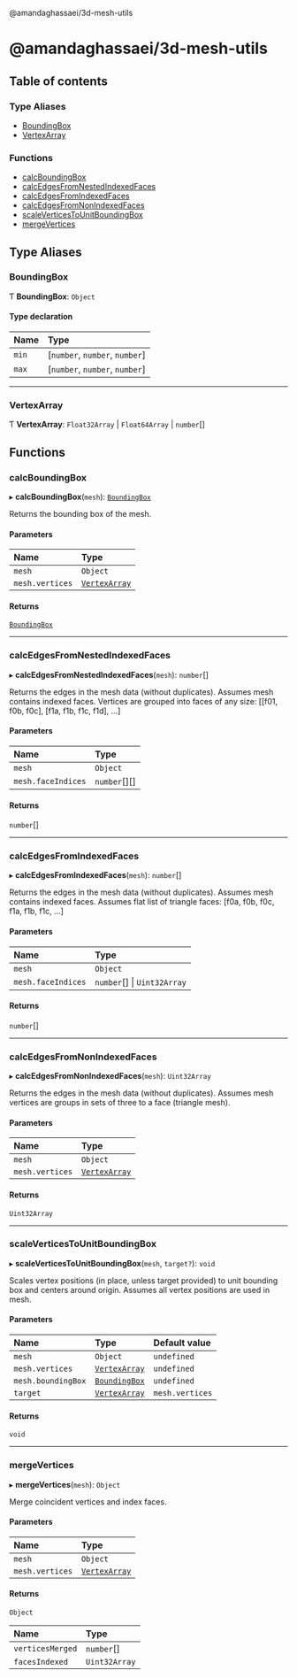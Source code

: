 @amandaghassaei/3d-mesh-utils

# @amandaghassaei/3d-mesh-utils

## Table of contents

### Type Aliases

- [BoundingBox](README.md#boundingbox)
- [VertexArray](README.md#vertexarray)

### Functions

- [calcBoundingBox](README.md#calcboundingbox)
- [calcEdgesFromNestedIndexedFaces](README.md#calcedgesfromnestedindexedfaces)
- [calcEdgesFromIndexedFaces](README.md#calcedgesfromindexedfaces)
- [calcEdgesFromNonIndexedFaces](README.md#calcedgesfromnonindexedfaces)
- [scaleVerticesToUnitBoundingBox](README.md#scaleverticestounitboundingbox)
- [mergeVertices](README.md#mergevertices)

## Type Aliases

### BoundingBox

Ƭ **BoundingBox**: `Object`

#### Type declaration

| Name | Type |
| :------ | :------ |
| `min` | [`number`, `number`, `number`] |
| `max` | [`number`, `number`, `number`] |

___

### VertexArray

Ƭ **VertexArray**: `Float32Array` \| `Float64Array` \| `number`[]

## Functions

### calcBoundingBox

▸ **calcBoundingBox**(`mesh`): [`BoundingBox`](README.md#boundingbox)

Returns the bounding box of the mesh.

#### Parameters

| Name | Type |
| :------ | :------ |
| `mesh` | `Object` |
| `mesh.vertices` | [`VertexArray`](README.md#vertexarray) |

#### Returns

[`BoundingBox`](README.md#boundingbox)

___

### calcEdgesFromNestedIndexedFaces

▸ **calcEdgesFromNestedIndexedFaces**(`mesh`): `number`[]

Returns the edges in the mesh data (without duplicates).
Assumes mesh contains indexed faces.
Vertices are grouped into faces of any size: [[f01, f0b, f0c], [f1a, f1b, f1c, f1d], ...]

#### Parameters

| Name | Type |
| :------ | :------ |
| `mesh` | `Object` |
| `mesh.faceIndices` | `number`[][] |

#### Returns

`number`[]

___

### calcEdgesFromIndexedFaces

▸ **calcEdgesFromIndexedFaces**(`mesh`): `number`[]

Returns the edges in the mesh data (without duplicates).
Assumes mesh contains indexed faces.
Assumes flat list of triangle faces: [f0a, f0b, f0c, f1a, f1b, f1c, ...]

#### Parameters

| Name | Type |
| :------ | :------ |
| `mesh` | `Object` |
| `mesh.faceIndices` | `number`[] \| `Uint32Array` |

#### Returns

`number`[]

___

### calcEdgesFromNonIndexedFaces

▸ **calcEdgesFromNonIndexedFaces**(`mesh`): `Uint32Array`

Returns the edges in the mesh data (without duplicates).
Assumes mesh vertices are groups in sets of three to a face (triangle mesh).

#### Parameters

| Name | Type |
| :------ | :------ |
| `mesh` | `Object` |
| `mesh.vertices` | [`VertexArray`](README.md#vertexarray) |

#### Returns

`Uint32Array`

___

### scaleVerticesToUnitBoundingBox

▸ **scaleVerticesToUnitBoundingBox**(`mesh`, `target?`): `void`

Scales vertex positions (in place, unless target provided) to unit bounding box and centers around origin.
Assumes all vertex positions are used in mesh.

#### Parameters

| Name | Type | Default value |
| :------ | :------ | :------ |
| `mesh` | `Object` | `undefined` |
| `mesh.vertices` | [`VertexArray`](README.md#vertexarray) | `undefined` |
| `mesh.boundingBox` | [`BoundingBox`](README.md#boundingbox) | `undefined` |
| `target` | [`VertexArray`](README.md#vertexarray) | `mesh.vertices` |

#### Returns

`void`

___

### mergeVertices

▸ **mergeVertices**(`mesh`): `Object`

Merge coincident vertices and index faces.

#### Parameters

| Name | Type |
| :------ | :------ |
| `mesh` | `Object` |
| `mesh.vertices` | [`VertexArray`](README.md#vertexarray) |

#### Returns

`Object`

| Name | Type |
| :------ | :------ |
| `verticesMerged` | `number`[] |
| `facesIndexed` | `Uint32Array` |

